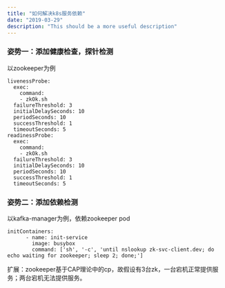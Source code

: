 ```yaml
---
title: "如何解决k8s服务依赖"
date: "2019-03-29"
description: "This should be a more useful description"
---
```

### 姿势一：添加健康检查，探针检测

以zookeeper为例
```
livenessProbe:
  exec:
    command:
    - zkOk.sh
  failureThreshold: 3
  initialDelaySeconds: 10
  periodSeconds: 10
  successThreshold: 1
  timeoutSeconds: 5
readinessProbe:
  exec:
    command:
    - zkOk.sh
  failureThreshold: 3
  initialDelaySeconds: 10
  periodSeconds: 10
  successThreshold: 1
  timeoutSeconds: 5
```

### 姿势二：添加依赖检测

以kafka-manager为例，依赖zookeeper pod

```
initContainers:
      - name: init-service
        image: busybox
        command: ['sh', '-c', 'until nslookup zk-svc-client.dev; do echo waiting for zookeeper; sleep 2; done;']
```

扩展：zookeeper基于CAP理论中的cp，故假设有3台zk，一台宕机正常提供服务；两台宕机无法提供服务。
